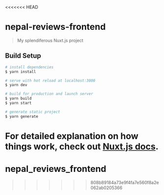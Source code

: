<<<<<<< HEAD
# nepal-reviews-frontend

> My splendiferous Nuxt.js project

## Build Setup

```bash
# install dependencies
$ yarn install

# serve with hot reload at localhost:3000
$ yarn dev

# build for production and launch server
$ yarn build
$ yarn start

# generate static project
$ yarn generate
```

For detailed explanation on how things work, check out [Nuxt.js docs](https://nuxtjs.org).
=======
# nepal_reviews_frontend

>>>>>>> 808b89184a73e9f4fa7e560f8a2e062ab0205366
